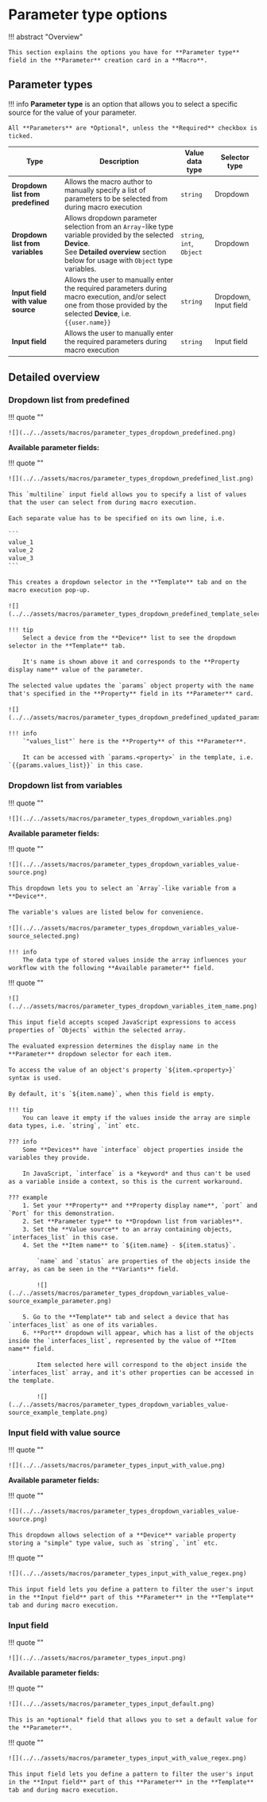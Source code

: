 # Parameter type options

!!! abstract "Overview"
    
    This section explains the options you have for **Parameter type** field in the **Parameter** creation card in a **Macro**.

## Parameter types
!!! info
    **Parameter type** is an option that allows you to select a specific source for the value of your parameter.

    All **Parameters** are *Optional*, unless the **Required** checkbox is ticked.


| Type                              | Description | Value data type | Selector type |
| --------------------------------- | ----------- | --------------- | ------------- |
| **Dropdown list from predefined** | Allows the macro author to manually specify a list of parameters to be selected from during macro execution | `string` | Dropdown |
| **Dropdown list from variables**  | Allows dropdown parameter selection from an `Array`-like type variable provided by the selected **Device**.<br>See **Detailed overview** section below for usage with `Object` type variables. | `string`,<br>`int`,<br> `Object` | Dropdown |
| **Input field with value source** | Allows the user to manually enter the required parameters during macro execution, and/or select one from those provided by the selected **Device**, i.e. `{{user.name}}` | `string` | Dropdown, Input field |
| **Input field**                   | Allows the user to manually enter the required parameters during macro execution | `string` | Input field |



## Detailed overview

### Dropdown list from predefined

!!! quote ""

    ![](../../assets/macros/parameter_types_dropdown_predefined.png)

**Available parameter fields:**

!!! quote ""

    ![](../../assets/macros/parameter_types_dropdown_predefined_list.png)

    This `multiline` input field allows you to specify a list of values that the user can select from during macro execution.

    Each separate value has to be specified on its own line, i.e.

    ``` 
    value_1
    value_2
    value_3
    ```

    This creates a dropdown selector in the **Template** tab and on the macro execution pop-up.

    ![](../../assets/macros/parameter_types_dropdown_predefined_template_selector.png)

    !!! tip
        Select a device from the **Device** list to see the dropdown selector in the **Template** tab.
        
        It's name is shown above it and corresponds to the **Property display name** value of the parameter.
    
    The selected value updates the `params` object property with the name that's specified in the **Property** field in its **Parameter** card.
        
    ![](../../assets/macros/parameter_types_dropdown_predefined_updated_params.png)

    !!! info 
        `"values_list"` here is the **Property** of this **Parameter**.

        It can be accessed with `params.<property>` in the template, i.e. `{{params.values_list}}` in this case.

### Dropdown list from variables

!!! quote ""
    
    ![](../../assets/macros/parameter_types_dropdown_variables.png)

**Available parameter fields:**

!!! quote ""
    
    ![](../../assets/macros/parameter_types_dropdown_variables_value-source.png)

    This dropdown lets you to select an `Array`-like variable from a **Device**.

    The variable's values are listed below for convenience.

    ![](../../assets/macros/parameter_types_dropdown_variables_value-source_selected.png)

    !!! info
        The data type of stored values inside the array influences your workflow with the following **Available parameter** field.

!!! quote ""

    ![](../../assets/macros/parameter_types_dropdown_variables_item_name.png)

    This input field accepts scoped JavaScript expressions to access properties of `Objects` within the selected array. 
    
    The evaluated expression determines the display name in the **Parameter** dropdown selector for each item.

    To access the value of an object's property `${item.<property>}` syntax is used.

    By default, it's `${item.name}`, when this field is empty.

    !!! tip
        You can leave it empty if the values inside the array are simple data types, i.e. `string`, `int` etc.

    ??? info
        Some **Devices** have `interface` object properties inside the variables they provide.

        In JavaScript, `interface` is a *keyword* and thus can't be used as a variable inside a context, so this is the current workaround.
    
    ??? example
        1. Set your **Property** and **Property display name**, `port` and `Port` for this demonstration.
        2. Set **Parameter type** to **Dropdown list from variables**.
        3. Set the **Value source** to an array containing objects, `interfaces_list` in this case.
        4. Set the **Item name** to `${item.name} - ${item.status}`. 
        
            `name` and `status` are properties of the objects inside the array, as can be seen in the **Variants** field.
        
            ![](../../assets/macros/parameter_types_dropdown_variables_value-source_example_parameter.png)

        5. Go to the **Template** tab and select a device that has `interfaces_list` as one of its variables.
        6. **Port** dropdown will appear, which has a list of the objects inside the `interfaces_list`, represented by the value of **Item name** field.
            
            Item selected here will correspond to the object inside the `interfaces_list` array, and it's other properties can be accessed in the template.

            ![](../../assets/macros/parameter_types_dropdown_variables_value-source_example_template.png)



### Input field with value source

!!! quote ""
    
    ![](../../assets/macros/parameter_types_input_with_value.png)

**Available parameter fields:**

!!! quote ""

    ![](../../assets/macros/parameter_types_dropdown_variables_value-source.png)

    This dropdown allows selection of a **Device** variable property storing a "simple" type value, such as `string`, `int` etc.



!!! quote ""

    ![](../../assets/macros/parameter_types_input_with_value_regex.png)

    This input field lets you define a pattern to filter the user's input in the **Input field** part of this **Parameter** in the **Template** tab and during macro execution.

### Input field

!!! quote ""
    
    ![](../../assets/macros/parameter_types_input.png)

**Available parameter fields:**

!!! quote ""

    ![](../../assets/macros/parameter_types_input_default.png)

    This is an *optional* field that allows you to set a default value for the **Parameter**.


!!! quote ""

    ![](../../assets/macros/parameter_types_input_with_value_regex.png)

    This input field lets you define a pattern to filter the user's input in the **Input field** part of this **Parameter** in the **Template** tab and during macro execution.